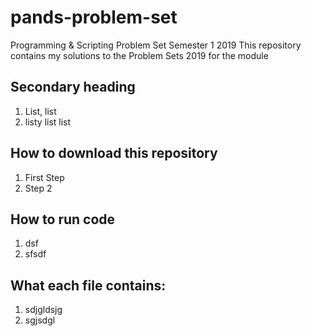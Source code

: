 # pands-problem-set
Programming &amp; Scripting Problem Set Semester 1 2019
This repository contains my solutions to the Problem Sets 2019 for the module 

## Secondary heading

1. List, list
2. listy list list


## How to download this repository

1. First Step
2. Step 2

## How to run code
1. dsf
2. sfsdf

## What each file contains:
1. sdjgldsjg
2. sgjsdgl
